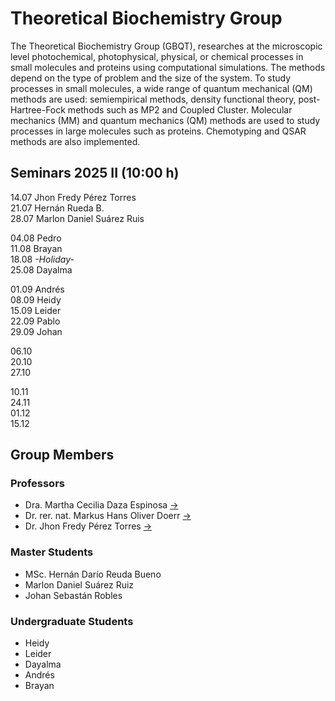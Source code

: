 # Theoretical Biochemistry Group
The Theoretical Biochemistry Group (GBQT), researches at the microscopic level photochemical, photophysical, physical, or chemical processes in small molecules and
proteins using computational simulations. The methods depend on the type of problem and the size of the system. To study processes in small molecules, a wide range
of quantum mechanical (QM) methods are used: semiempirical methods, density functional theory, post-Hartree-Fock methods such as MP2 and Coupled Cluster.
Molecular mechanics (MM) and quantum mechanics (QM) methods are used to study processes in large molecules such as proteins. Chemotyping and QSAR methods are also
implemented.
## Seminars 2025 II (10:00 h)
  14.07  Jhon Fredy Pérez Torres \
  21.07  Hernán Rueda B. \
  28.07  Marlon Daniel Suárez Ruis
  
  04.08  Pedro \
  11.08  Brayan \
  18.08  *-Holiday-* \
  25.08  Dayalma

  01.09  Andrés \
  08.09  Heidy \
  15.09  Leider \
  22.09  Pablo \
  29.09  Johan

  06.10 \
  20.10 \
  27.10 

  10.11 \
  24.11 \
  01.12 \
  15.12
## Group Members
### Professors
- Dra. Martha Cecilia Daza Espinosa [->](https://profesores.uis.edu.co/martha-cecilia-daza-espinosa-es/)
- Dr. rer. nat. Markus Hans Oliver Doerr [->](https://profesores.uis.edu.co/markus-hans-oliver-doerr-es/)
- Dr. Jhon Fredy Pérez Torres [->](https://profesores.uis.edu.co/jhon-fredy-perez-torres-es/)
### Master Students
- MSc. Hernán Darío Reuda Bueno
- Marlon Daniel Suárez Ruiz
- Johan Sebastán Robles
### Undergraduate Students
- Heidy
- Leider
- Dayalma
- Andrés
- Brayan
